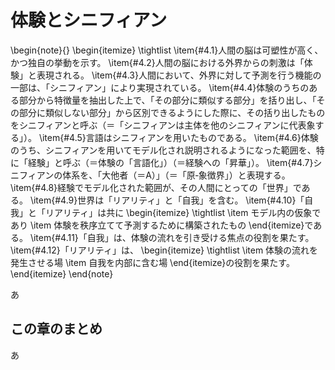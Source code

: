 # 体験とシニフィアン

\begin{note}{}
  \begin{itemize}
    \tightlist
    \item{\#4.1}人間の脳は可塑性が高く、かつ独自の挙動を示す。
    \item{\#4.2}人間の脳における外界からの刺激は「体験」と表現される。
    \item{\#4.3}人間において、外界に対して予測を行う機能の一部は、「シニフィアン」により実現されている。
    \item{\#4.4}体験のうちのある部分から特徴量を抽出した上で、「その部分に類似する部分」を括り出し、「その部分に類似しない部分」から区別できるようにした際に、その括り出したものをシニフィアンと呼ぶ（＝「シニフィアンは主体を他のシニフィアンに代表象する」）。
    \item{\#4.5}言語はシニフィアンを用いたものである。
    \item{\#4.6}体験のうち、シニフィアンを用いてモデル化され説明されるようになった範囲を、特に「経験」と呼ぶ（＝体験の「言語化」）（＝経験への「昇華」）。
    \item{\#4.7}シニフィアンの体系を、「大他者（＝A）」（＝「原‐象徴界」）と表現する。
    \item{\#4.8}経験でモデル化された範囲が、その人間にとっての「世界」である。
    \item{\#4.9}世界は「リアリティ」と「自我」を含む。
    \item{\#4.10}「自我」と「リアリティ」は共に
      \begin{itemize}
	    \tightlist
	    \item モデル内の仮象であり
		\item 体験を秩序立てて予測するために構築されたもの
	  \end{itemize}である。
    \item{\#4.11}「自我」は、体験の流れを引き受ける焦点の役割を果たす。
    \item{\#4.12}「リアリティ」は、
      \begin{itemize}
	    \tightlist
	    \item 体験の流れを発生させる場
	    \item 自我を内部に含む場
	  \end{itemize}の役割を果たす。
  \end{itemize}
\end{note}

あ

## この章のまとめ

あ